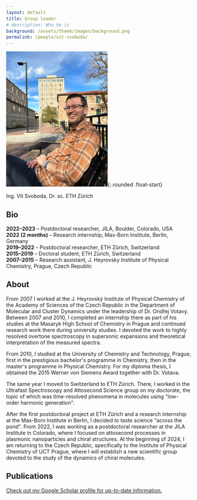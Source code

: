 ```yaml
---
layout: default
title: Group leader
# description: Who he is
background: /assets/theme/images/background.png
permalink: /people/vit-svoboda/
---
```


![Vit Svoboda](/assets/theme/images/vit-svoboda.png){:.rounded .float-start} 

Ing. Vít Svoboda, Dr. sc. ETH Zürich

## Bio

<!-- - **2024-present** - Assistant professor, University of Chemistry and Technology, Prague, Czech Republic -->
**2022–2023** – Postdoctoral researcher, JILA, Boulder, Colorado, USA  
**2022 (2 months)** – Research internship, Max-Born Institute, Berlin, Germany  
**2019–2022** – Postdoctoral researcher, ETH Zürich, Switzerland  
**2015–2019** – Doctoral student, ETH Zürich, Switzerland  
**2007–2015** – Research assistant, J. Heyrovsky Institute of Physical Chemistry, Prague, Czech Republic  

<!-- [Curriculum Vitae](/documents/CV_VitSvoboda.pdf) -->

## About

From 2007 I worked at the J. Heyrovský Institute of Physical Chemistry of the Academy of Sciences of the Czech Republic in the Department of Molecular and Cluster Dynamics under the leadership of Dr. Ondřej Votavy. Between 2007 and 2010, I completed an internship there as part of his studies at the Masaryk High School of Chemistry in Prague and continued research work there during university studies. I devoted the work to highly resolved overtone spectroscopy in supersonic expansions and theoretical interpretation of the measured spectra.

From 2010, I studied at the University of Chemistry and Technology, Prague, first in the prestigious bachelor's programme in Chemistry, then in the master's programme in Physical Chemistry. For my diploma thesis, I obtained the 2015 Werner von Siemens Award together with Dr. Votava.

The same year I moved to Switzerland to ETH Zürich. There, I worked in the Ultrafast Spectroscopy and Attosecond Science group on my doctorate, the topic of which was time-resolved phenomena in molecules using "low-order harmonic generation".

After the first postdoctoral project at ETH Zürich and a research internship at the Max-Born Institute in Berlin, I decided to taste science "across the pond". From 2022, I was working as a postdoctoral researcher at the JILA Institute in Colorado, where I focused on attosecond processes in plasmonic nanoparticles and chiral structures. At the beginning of 2024, I am returning to the Czech Republic, specifically to the Institute of Physical Chemistry of UCT Prague, where I will establish a new scientific group devoted to the study of the dynamics of chiral molecules.

## Publications

[Check out my Google Scholar profile for up-to-date information.](https://scholar.google.com/citations?user=X8pzua4AAAAJ)
